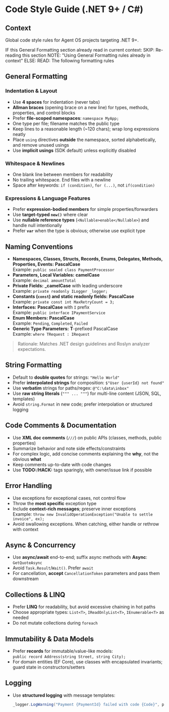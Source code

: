 # Code Style Guide (.NET 9+ / C#)

## Context

Global code style rules for Agent OS projects targeting .NET 9+.

<conditional-block context-check="general-formatting">
IF this General Formatting section already read in current context:
  SKIP: Re-reading this section
  NOTE: "Using General Formatting rules already in context"
ELSE:
  READ: The following formatting rules
</conditional-block>

## General Formatting

### Indentation & Layout
- Use **4 spaces** for indentation (never tabs)
- **Allman braces** (opening brace on a new line) for types, methods, properties, and control blocks
- Prefer **file-scoped namespaces**: `namespace MyApp;`
- One type per file; filename matches the public type
- Keep lines to a reasonable length (~120 chars); wrap long expressions neatly
- Place `using` directives **outside** the namespace, sorted alphabetically, and remove unused usings
- Use **implicit usings** (SDK default) unless explicitly disabled

### Whitespace & Newlines
- One blank line between members for readability
- No trailing whitespace. End files with a newline
- Space after keywords: `if (condition)`, `for (...)`, not `if(condition)`

### Expressions & Language Features
- Prefer **expression-bodied members** for simple properties/forwarders
- Use **target-typed `new()`** where clear
- Use **nullable reference types** (`<Nullable>enable</Nullable>`) and handle null intentionally
- Prefer **`var`** when the type is obvious; otherwise use explicit type

## Naming Conventions

- **Namespaces, Classes, Structs, Records, Enums, Delegates, Methods, Properties, Events:** **PascalCase**  
  Example: `public sealed class PaymentProcessor`
- **Parameters, Local Variables:** **camelCase**  
  Example: `decimal amountTotal`
- **Private Fields:** **_camelCase** with leading underscore  
  Example: `private readonly ILogger _logger;`
- **Constants (`const`) and static readonly fields:** **PascalCase**  
  Example: `private const int MaxRetryCount = 3;`
- **Interfaces:** **PascalCase** with `I` prefix  
  Example: `public interface IPaymentService`
- **Enum Members:** **PascalCase**  
  Example: `Pending`, `Completed`, `Failed`
- **Generic Type Parameters:** **T**-prefixed PascalCase  
  Example: `where TRequest : IRequest`

> Rationale: Matches .NET design guidelines and Roslyn analyzer expectations.

## String Formatting

- Default to **double quotes** for strings: `"Hello World"`
- Prefer **interpolated strings** for composition: `$"User {userId} not found"`
- Use **verbatim** strings for paths/regex: `@"C:\data\inbox"`
- Use **raw string literals** (`""" ... """`) for multi-line content (JSON, SQL, templates)
- Avoid `string.Format` in new code; prefer interpolation or structured logging

## Code Comments & Documentation

- Use **XML doc comments** (`///`) on public APIs (classes, methods, public properties)
- Summarize behavior and note side effects/constraints
- For complex logic, add concise comments explaining the **why**, not the obvious **what**
- Keep comments up-to-date with code changes
- Use **TODO:**/**HACK:** tags sparingly, with owner/issue link if possible

## Error Handling

- Use exceptions for exceptional cases, not control flow
- Throw the **most specific** exception type
- Include **context-rich messages**; preserve inner exceptions  
  Example: `throw new InvalidOperationException("Unable to settle invoice", ex);`
- Avoid swallowing exceptions. When catching, either handle or rethrow with context

## Async & Concurrency

- Use **async/await** end-to-end; suffix async methods with **Async**: `GetQuoteAsync`
- Avoid `Task.Result`/`Wait()`. Prefer `await`
- For cancellation, **accept** `CancellationToken` parameters and pass them downstream

## Collections & LINQ

- Prefer **LINQ** for readability, but avoid excessive chaining in hot paths
- Choose appropriate types: `List<T>`, `IReadOnlyList<T>`, `IEnumerable<T>` as needed
- Do not mutate collections during `foreach`

## Immutability & Data Models

- Prefer **records** for immutable/value-like models:  
  `public record Address(string Street, string City);`
- For domain entities (EF Core), use classes with encapsulated invariants; guard state in constructors/setters

## Logging

- Use **structured logging** with message templates:  
  ```csharp
  _logger.LogWarning("Payment {PaymentId} failed with code {Code}", paymentId, code);
